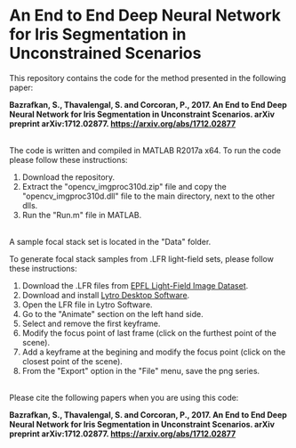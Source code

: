# An End to End Deep Neural Network for Iris Segmentation in Unconstrained Scenarios
This repository contains the code for the method presented in the following paper:

**Bazrafkan, S., Thavalengal, S. and Corcoran, P., 2017. An End to End Deep Neural Network for Iris Segmentation in Unconstraint Scenarios. arXiv preprint arXiv:1712.02877. https://arxiv.org/abs/1712.02877**

\
The code is written and compiled in MATLAB R2017a x64.
To run the code please follow these instructions:

1. Download the repository.
2. Extract the "opencv_imgproc310d.zip" file and copy the "opencv_imgproc310d.dll" file to the main directory, next to the other dlls.
3. Run the "Run.m" file in MATLAB.

\
A sample focal stack set is located in the "Data" folder.

To generate focal stack samples from .LFR light-field sets, please follow these instructions:
1. Download the .LFR files from [EPFL Light-Field Image Dataset](https://mmspg.epfl.ch/EPFL-light-field-image-dataset).
2. Download and install [Lytro Desktop Software](https://support.lytro.com/hc/en-us/articles/115003127732-Download-Lytro-Desktop).
3. Open the LFR file in Lytro Software.
4. Go to the "Animate" section on the left hand side.
5. Select and remove the first keyframe.
6. Modify the focus point of last frame (click on the furthest point of the scene).
7. Add a keyframe at the begining and modify the focus point (click on the closest point of the scene).
8. From the "Export" option in the "File" menu, save the png series.

\
Please cite the following papers when you are using this code:

**Bazrafkan, S., Thavalengal, S. and Corcoran, P., 2017. An End to End Deep Neural Network for Iris Segmentation in Unconstraint Scenarios. arXiv preprint arXiv:1712.02877. https://arxiv.org/abs/1712.02877**


